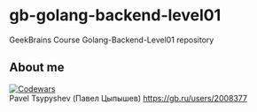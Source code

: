 # gb-golang-backend-level01
GeekBrains Course Golang-Backend-Level01 repository
## About me
[![Codewars](https://www.codewars.com/users/ptsypyshev/badges/large)](https://www.codewars.com/users/ptsypyshev)  
Pavel Tsypyshev (Павел Цыпышев) https://gb.ru/users/2008377
